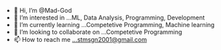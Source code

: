 - 👋 Hi, I’m @Mad-God
- 👀 I’m interested in ...ML, Data Analysis, Programming, Development
- 🌱 I’m currently learning ...Competetive Programming, Machine learning
- 💞️ I’m looking to collaborate on ...Competetive Programming
- 📫 How to reach me ...stmsgn2001@gmail.com

<!---
Mad-God/Mad-God is a ✨ special ✨ repository because its `README.md` (this file) appears on your GitHub profile.
You can click the Preview link to take a look at your changes.
--->
